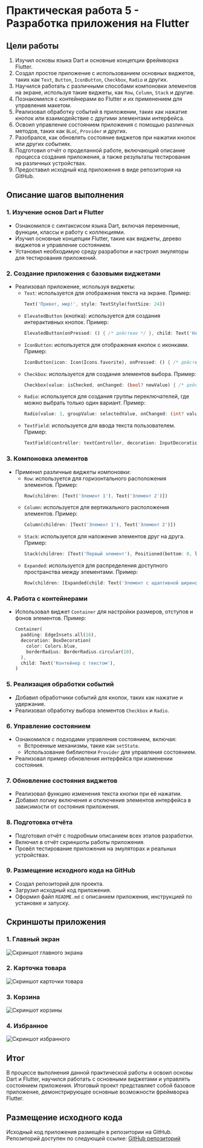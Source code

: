 # Практическая работа 5 - Разработка приложения на Flutter

## Цели работы

1. Изучил основы языка Dart и основные концепции фреймворка Flutter.
2. Создал простое приложение с использованием основных виджетов, таких как `Text`, `Button`, `IconButton`, `Checkbox`, `Radio` и других.
3. Научился работать с различными способами компоновки элементов на экране, используя такие виджеты, как `Row`, `Column`, `Stack` и другие.
4. Познакомился с контейнерами во Flutter и их применением для управления макетом.
5. Реализовал обработку событий в приложении, таких как нажатие кнопок или взаимодействие с другими элементами интерфейса.
6. Освоил управление состоянием приложения с помощью различных методов, таких как `BLoC`, `Provider` и других.
7. Разобрался, как обновлять состояние виджетов при нажатии кнопок или других событиях.
8. Подготовил отчёт о проделанной работе, включающий описание процесса создания приложения, а также результаты тестирования на различных устройствах.
9. Предоставил исходный код приложения в виде репозитория на GitHub.

## Описание шагов выполнения

### 1. Изучение основ Dart и Flutter
- Ознакомился с синтаксисом языка Dart, включая переменные, функции, классы и работу с коллекциями.
- Изучил основные концепции Flutter, такие как виджеты, дерево виджетов и управление состоянием.
- Установил необходимую среду разработки и настроил эмуляторы для тестирования приложений.

### 2. Создание приложения с базовыми виджетами
- Реализовал приложение, используя виджеты:
  - `Text`: используется для отображения текста на экране. Пример:
    ```dart
    Text('Привет, мир!', style: TextStyle(fontSize: 24))
    ```
  - `ElevatedButton` (кнопка): используется для создания интерактивных кнопок. Пример:
    ```dart
    ElevatedButton(onPressed: () { /* действие */ }, child: Text('Нажми меня'))
    ```
  - `IconButton`: используется для отображения кнопок с иконками. Пример:
    ```dart
    IconButton(icon: Icon(Icons.favorite), onPressed: () { /* действие */ })
    ```
  - `Checkbox`: используется для создания элементов выбора. Пример:
    ```dart
    Checkbox(value: isChecked, onChanged: (bool? newValue) { /* действие */ })
    ```
  - `Radio`: используется для создания группы переключателей, где можно выбрать только один вариант. Пример:
    ```dart
    Radio(value: 1, groupValue: selectedValue, onChanged: (int? value) { /* действие */ })
    ```
  - `TextField`: используется для ввода текста пользователем. Пример:
    ```dart
    TextField(controller: textController, decoration: InputDecoration(hintText: 'Введите текст'))
    ```

### 3. Компоновка элементов
- Применил различные виджеты компоновки:
  - `Row`: используется для горизонтального расположения элементов. Пример:
    ```dart
    Row(children: [Text('Элемент 1'), Text('Элемент 2')])
    ```
  - `Column`: используется для вертикального расположения элементов. Пример:
    ```dart
    Column(children: [Text('Элемент 1'), Text('Элемент 2')])
    ```
  - `Stack`: используется для наложения элементов друг на друга. Пример:
    ```dart
    Stack(children: [Text('Первый элемент'), Positioned(bottom: 0, left: 0, child: Text('Наложенный элемент'))])
    ```
  - `Expanded`: используется для распределения доступного пространства между элементами. Пример:
    ```dart
    Row(children: [Expanded(child: Text('Элемент с адаптивной шириной')), Text('Элемент 2')])
    ```

### 4. Работа с контейнерами
- Использовал виджет `Container` для настройки размеров, отступов и фонов элементов. Пример:
  ```dart
  Container(
    padding: EdgeInsets.all(16),
    decoration: BoxDecoration(
      color: Colors.blue,
      borderRadius: BorderRadius.circular(10),
    ),
    child: Text('Контейнер с текстом'),
  )


### 5. Реализация обработки событий
- Добавил обработчики событий для кнопок, таких как нажатие и удержание.
- Реализовал обработку выбора элементов `Checkbox` и `Radio`.

### 6. Управление состоянием
- Ознакомился с подходами управления состоянием, включая:
  - Встроенные механизмы, такие как `setState`.
  - Использование библиотеки `Provider` для управления состоянием.
- Реализовал пример обновления интерфейса при изменении состояния.

### 7. Обновление состояния виджетов
- Реализовал функцию изменения текста кнопки при её нажатии.
- Добавил логику включения и отключения элементов интерфейса в зависимости от состояния приложения.

### 8. Подготовка отчёта
- Подготовил отчёт с подробным описанием всех этапов разработки.
- Включил в отчёт скриншоты работы приложения.
- Провёл тестирование приложения на эмуляторах и реальных устройствах.

### 9. Размещение исходного кода на GitHub
- Создал репозиторий для проекта.
- Загрузил исходный код приложения.
- Оформил файл `README.md` с описанием приложения, инструкцией по установке и запуску.

## Скриншоты приложения

### 1. Главный экран
![Скриншот главного экрана](https://github.com/user-attachments/assets/d0b76983-3f81-444b-9052-fb12ee53b78e)

### 2. Карточка товара
![Скриншот карточки товара](https://github.com/user-attachments/assets/6bde76f9-fb46-4ca6-a56a-7fad445a90bd)

### 3. Корзина
![Скриншот корзины](https://github.com/user-attachments/assets/d5648b6d-d388-4618-a681-9929af0e780a)

### 4. Избранное
![Скриншот избранного](https://github.com/user-attachments/assets/372dfe9a-640a-4114-8b01-dbf94afcfb3d)

## Итог

В процессе выполнения данной практической работы я освоил основы Dart и Flutter, научился работать с основными виджетами и управлять состоянием приложения. Итоговый проект представляет собой базовое приложение, демонстрирующее основные возможности фреймворка Flutter.

## Размещение исходного кода

Исходный код приложения размещён в репозитории на GitHub. Репозиторий доступен по следующей ссылке:
[GitHub репозиторий](https://github.com/your-username/flutter-app-basics)
